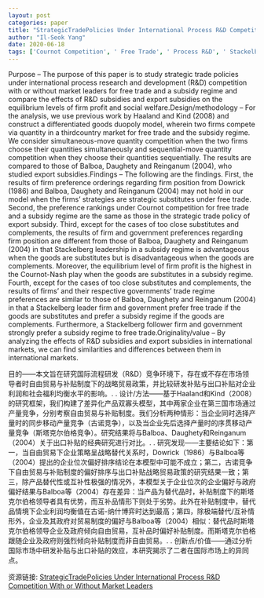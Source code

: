 ```yaml
---
layout: post
categories: paper
title: "StrategicTradePolicies Under International Process R&D Competition With or Without Market Leaders"
author: "Il-Seok Yang"
date: 2020-06-18
tags: ['Cournot Competition', ' Free Trade', ' Process R&D', ' Stackelberg Competition', ' Subsidy Regime']
---
```


Purpose – The purpose of this paper is to study strategic trade policies under international process research and development (R&D) competition with or without market leaders for free trade and a subsidy regime and compare the effects of R&D subsidies and export subsidies on the equilibrium levels of firm profit and social welfare.Design/methodology – For the analysis, we use previous work by Haaland and Kind (2008) and construct a differentiated goods duopoly model, wherein two firms compete via quantity in a thirdcountry market for free trade and the subsidy regime. We consider simultaneous-move quantity competition when the two firms choose their quantities simultaneously and sequential-move quantity competition when they choose their quantities sequentially. The results are compared to those of Balboa, Daughety and Reinganum (2004), who studied export subsidies.Findings – The following are the findings. First, the results of firm preference orderings regarding firm position from Dowrick (1986) and Balboa, Daughety and Reinganum (2004) may not hold in our model when the firms’ strategies are strategic substitutes under free trade. Second, the preference rankings under Cournot competition for free trade and a subsidy regime are the same as those in the strategic trade policy of export subsidy. Third, except for the cases of too close substitutes and complements, the results of firm and government preferences regarding firm position are different from those of Balboa, Daughety and Reinganum (2004) in that Stackelberg leadership in a subsidy regime is advantageous when the goods are substitutes but is disadvantageous when the goods are complements. Moreover, the equilibrium level of firm profit is the highest in the Cournot-Nash play when the goods are substitutes in a subsidy regime. Fourth, except for the cases of too close substitutes and complements, the results of firms’ and their respective governments’ trade regime preferences are similar to those of Balboa, Daughety and Reinganum (2004) in that a Stackelberg leader firm and government prefer free trade if the goods are substitutes and prefer a subsidy regime if the goods are complements. Furthermore, a Stackelberg follower firm and government strongly prefer a subsidy regime to free trade.Originality/value – By analyzing the effects of R&D subsidies and export subsidies in international markets, we can find similarities and differences between them in international markets.

目的——本文旨在研究国际流程研发（R&D）竞争环境下，存在或不存在市场领导者时自由贸易与补贴制度下的战略贸易政策，并比较研发补贴与出口补贴对企业利润和社会福利均衡水平的影响。. . 设计/方法——基于Haaland和Kind（2008）的研究框架，我们构建了差异化产品双寡头模型，其中两家企业在第三国市场通过产量竞争，分别考察自由贸易与补贴制度。我们分析两种情形：当企业同时选择产量时的同步移动产量竞争（古诺竞争），以及当企业先后选择产量时的序贯移动产量竞争（斯塔克尔伯格竞争）。研究结果将与Balboa、Daughety和Reinganum（2004）关于出口补贴的经典研究进行对比。. . 研究发现——主要结论如下：第一，当自由贸易下企业策略呈战略替代关系时，Dowrick（1986）与Balboa等（2004）提出的企业位次偏好排序结论在本模型中可能不成立；第二，古诺竞争下自由贸易与补贴制度的偏好排序与出口补贴战略贸易政策的研究结果一致；第三，除产品替代性或互补性极强的情况外，本模型关于企业位次的企业偏好与政府偏好结果与Balboa等（2004）存在差异：当产品为替代品时，补贴制度下的斯塔克尔伯格领导者具有优势，而互补品情形下则处于劣势。此外在补贴制度中，替代品情境下企业利润均衡值在古诺-纳什博弈时达到最高；第四，除极端替代/互补情形外，企业及其政府对贸易制度的偏好与Balboa等（2004）相似：替代品时斯塔克尔伯格领导企业及政府倾向自由贸易，互补品时偏好补贴制度。而斯塔克尔伯格跟随企业及政府则强烈倾向补贴制度而非自由贸易。. . 创新点/价值——通过分析国际市场中研发补贴与出口补贴的效应，本研究揭示了二者在国际市场上的异同点。

资源链接: [StrategicTradePolicies Under International Process R&D Competition With or Without Market Leaders](https://papers.ssrn.com/sol3/papers.cfm?abstract_id=3609584)
